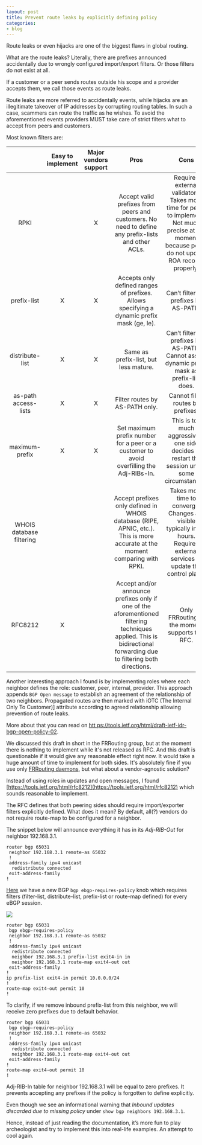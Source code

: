 ```yaml
---
layout: post
title: Prevent route leaks by explicitly defining policy
categories:
- blog
---
```


Route leaks or even hijacks are one of the biggest flaws in global routing.

What are the route leaks? Literally, there are prefixes announced accidentally due to wrongly configured import/export filters. Or those filters do not exist at all.

If a customer or a peer sends routes outside his scope and a provider accepts them, we call those events as route leaks.

Route leaks are more referred to accidentally events, while hijacks are an illegitimate takeover of IP addresses by corrupting routing tables. In such a case, scammers can route the traffic as he wishes. To avoid the aforementioned events providers MUST take care of strict filters what to accept from peers and customers.

Most known filters are:

|                          | Easy to implement | Major vendors support |                                                                               Pros                                                                              |                                                                           Cons                                                                           |
|:------------------------:|:-----------------:|:---------------------:|:---------------------------------------------------------------------------------------------------------------------------------------------------------------:|:--------------------------------------------------------------------------------------------------------------------------------------------------------:|
|           RPKI           |                   |           X           |                           Accept valid prefixes from peers and customers. No need to define any prefix-lists and other ACLs.                          | Requires external validators.  Takes more time for peers to implement.  Not much precise at the moment because peers do not update ROA records properly. |
|        prefix-list       |         X         |           X           |                                     Accepts only defined ranges of prefixes. Allows specifying a dynamic prefix mask (ge, le).                                    |                                                           Can’t filter out prefixes by AS-PATH.                                                          |
|      distribute-list     |         X         |           X           |                                                              Same as prefix-list, but less mature.                                                              |                              Can’t filter out prefixes by AS-PATH.  Cannot assign dynamic prefix mask as prefix-list does.                             |
|   as-path access-lists   |         X         |           X           |                                                                  Filter routes by AS-PATH only.                                                                 |                                                             Cannot filter routes by prefixes.                                                            |
|      maximum-prefix      |         X         |           X           |                                     Set maximum prefix number for a peer or a customer to avoid overfilling the Adj-RIBs-In.                                    |                             This is too much aggressive if one side decides to restart the session under some circumstances.                             |
| WHOIS database filtering |                   |                       |                   Accept prefixes only defined in WHOIS database (RIPE, APNIC, etc.). This is more accurate at the moment comparing with RPKI.                  |                Takes more time to converge. Changes are visible typically in 24 hours. Requires external services to update the control plane.               |
|          RFC8212         |         X         |                       | Accept and/or announce prefixes only if one of the aforementioned filtering techniques applied.  This is bidirectional forwarding due to filtering both directions. |                                                      Only FRRouting at the moment supports this RFC.                                                     |

Another interesting approach I found is by implementing roles where each neighbor defines the role: customer, peer, internal, provider. This approach appends `BGP Open message` to establish an agreement of the relationship of two neighbors. Propagated routes are then marked with iOTC (The Internal Only To Customer)] attribute according to agreed relationship allowing prevention of route leaks.

More about that you can read on [htt ps://tools.ietf.org/html/draft-ietf-idr-bgp-open-policy-02](https://tools.ietf.org/html/draft-ietf-idr-bgp-open-policy-02).

We discussed this draft in short in the FRRouting group, but at the moment there is nothing to implement while it's not released as RFC. And this draft
is questionable if it would give any reasonable effect right now. It would take a huge amount of time to implement for both sides. It's absolutely fine if you use only [FRRouting daemons](https://frrouting.org/), but what about a vendor-agnostic solution?

Instead of using roles in updates and open messages, I found [https://tools.ietf.org/html/rfc8212](https://tools.ietf.org/html/rfc8212) which sounds reasonable to implement.

The RFC defines that both peering sides should require import/exporter filters explicitly defined. What does it mean? By default, all(?) vendors do not require route-map to be configured for a neighbor.

The snippet below will announce everything it has in its _Adj-RIB-Out_ for neighbor 192.168.3.1.

```
router bgp 65031
 neighbor 192.168.3.1 remote-as 65032
 !
 address-family ipv4 unicast
  redistribute connected
 exit-address-family
!
```

[Here](https://github.com/FRRouting/frr/pull/3746) we have a new BGP `bgp ebgp-requires-policy` knob which requires filters (filter-list, distribute-list, prefix-list or route-map defined) for every eBGP session.

![](/images/rfc8212.gif)

```
router bgp 65031
 bgp ebgp-requires-policy
 neighbor 192.168.3.1 remote-as 65032
 !
 address-family ipv4 unicast
  redistribute connected
  neighbor 192.168.3.1 prefix-list exit4-in in
  neighbor 192.168.3.1 route-map exit4-out out
 exit-address-family
!
ip prefix-list exit4-in permit 10.0.0.0/24
!
route-map exit4-out permit 10
!
```

To clarify, if we remove inbound prefix-list from this neighbor, we will receive zero prefixes due to default behavior.

```
router bgp 65031
 bgp ebgp-requires-policy
 neighbor 192.168.3.1 remote-as 65032
 !
 address-family ipv4 unicast
  redistribute connected
  neighbor 192.168.3.1 route-map exit4-out out
 exit-address-family
!
route-map exit4-out permit 10
!
```

Adj-RIB-In table for neighbor 192.168.3.1 will be equal to zero prefixes. It prevents accepting any prefixes if the policy is forgotten to define explicitly.

Even though we see an informational warning that _Inbound updates discarded due to missing policy_ under `show bgp neighbors 192.168.3.1`.

Hence, instead of just reading the documentation, it’s more fun to play archeologist and try to implement this into real-life examples. An attempt to cool again.
